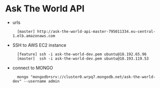 # Ask The World API

- urls

        [master] http://ask-the-world-api-master-795011334.eu-central-1.elb.amazonaws.com

- SSH to AWS EC2 instance

        [feature] ssh -i ask-the-world-dev.pem ubuntu@18.192.65.96
        [master]  ssh -i ask-the-world-dev.pem ubuntu@18.193.119.53

- connect to MONGO

        mongo "mongodb+srv://cluster0.wrpq7.mongodb.net/ask-the-world-dev" --username admin
